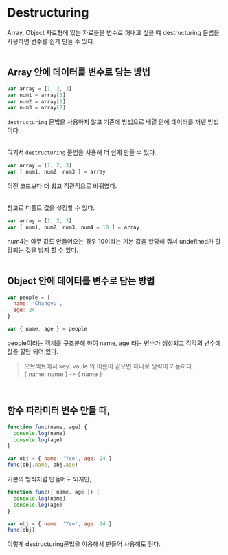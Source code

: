 # Destructuring 
Array, Object 자료형에 있는 자료들을 변수로 꺼내고 싶을 떄 destructuring 문법을 사용하면 변수를 쉽게 만들 수 있다.
<br /><br />

## Array 안에 데이터를 변수로 담는 방법

```javascript
var array = [1, 2, 3]
var num1 = array[0]
var num2 = array[1]
var num3 = array[2]
```

`destructuring` 문법을 사용하지 않고 기존에 방법으로 배열 안에 데이터를 꺼낸 방법이다.
<br /><br />

여기서 `destructuring` 문법을 사용해 더 쉽게 만들 수 있다.
<br />

```javascript
var array = [1, 2, 3]
var [ num1, num2, num3 ] = array
```

이전 코드보다 더 쉽고 직관적으로 바뀌였다.
<br /><br />

참고로 디폴트 값을 설정할 수 있다.
<br />

```javascript
var array = [1, 2, 3]
var [ num1, num2, num3, num4 = 10 ] = array 
```

num4는 아무 값도 안들어오는 경우 10이라는 기본 값을 할당해 줘서 undefined가 할당되는 것을 방지 할 수 있다.
<br /><br />

## Object 안에 데이터를 변수로 담는 방법

```javascript
var people = {
  name: 'Changyu',
  age: 24
}

var { name, age } = people
```

people이라는 객체를 구조분해 하여 name, age 라는 변수가 생성되고 각각의 변수에 값을 할당 되어 있다.
<br />

> 오브젝트에서 key: vaule 의 이름이 같으면 하나로 생략이 가능하다. <br />
> { name: name } -> { name }

<br />

## 함수 파라미터 변수 만들 때,

```javascript
function func(name, age) {
  console.log(name)
  console.log(age)
}

var obj = { name: 'Yeo', age: 24 }
func(obj.name, obj.age)
```

기본의 방식처럼 만들어도 되지만,
<br />

```javascript
function func({ name, age }) {
  console.log(name)
  console.log(age)
}

var obj = { name: 'Yeo', age: 24 }
func(obj)
```

이렇게 destructuring문법을 이용해서 만들어 사용해도 된다.